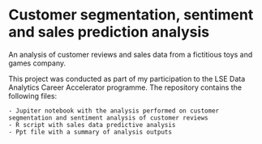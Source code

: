 # Customer segmentation, sentiment and sales prediction analysis
An analysis of customer reviews and sales data from a fictitious toys and games company.

This project was conducted as part of my participation to the LSE Data Analytics Career Accelerator programme. The repository contains the following files:

    - Jupiter notebook with the analysis performed on customer segmentation and sentiment analysis of customer reviews
    - R script with sales data predictive analysis
    - Ppt file with a summary of analysis outputs
